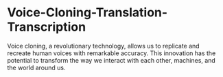 # Voice-Cloning-Translation-Transcription
Voice cloning, a revolutionary technology, allows us to replicate and recreate human voices with remarkable accuracy. This innovation has the potential to transform the way we interact with each other, machines, and the world around us.
